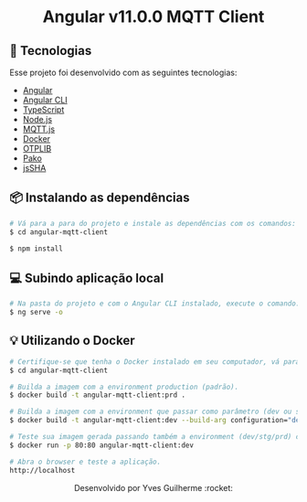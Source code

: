 <h1 align="center">Angular v11.0.0 MQTT Client</h1>

## :rocket: Tecnologias

Esse projeto foi desenvolvido com as seguintes tecnologias:

- [Angular](https://angular.io/start)
- [Angular CLI](https://cli.angular.io/)
- [TypeScript](https://www.typescriptlang.org/)
- [Node.js](https://nodejs.org/en/)
- [MQTT.js](https://github.com/mqttjs/MQTT.js)
- [Docker](https://docs.docker.com/get-started/)
- [OTPLIB](https://github.com/yeojz/otplib)
- [Pako](https://github.com/nodeca/pako)
- [jsSHA](http://caligatio.github.com/jsSHA/)

## :package: Instalando as dependências

```bash
# Vá para a para do projeto e instale as dependências com os comandos:
$ cd angular-mqtt-client

$ npm install
```

## 💻 Subindo aplicação local

```bash
# Na pasta do projeto e com o Angular CLI instalado, execute o comando:
$ ng serve -o
```

## :bulb: Utilizando o Docker
```bash
# Certifique-se que tenha o Docker instalado em seu computador, vá para a pasta raiz do projeto e execute o comando:
$ cd angular-mqtt-client

# Builda a imagem com a environment production (padrão).
$ docker build -t angular-mqtt-client:prd .

# Builda a imagem com a environment que passar como parâmetro (dev ou stg).
$ docker build -t angular-mqtt-client:dev --build-arg configuration="dev" .

# Teste sua imagem gerada passando também a environment (dev/stg/prd) como parâmetro.
$ docker run -p 80:80 angular-mqtt-client:dev

# Abra o browser e teste a aplicação.
http://localhost
```

<p align="center">Desenvolvido por Yves Guilherme :rocket:</p>